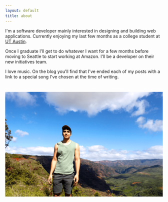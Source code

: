 ```yaml
---
layout: default
title: about
---
```


I'm a software developer mainly interested in designing and building web applications.
Currently enjoying my last few months as a college student at [UT Austin][ut].

Once I graduate I'll get to do whatever I want for a few months before moving to Seattle to
start working at Amazon. I'll be a developer on their new initiatives team.

I love music. On the blog you'll find that I've ended each of my posts with a link to a special song
I've chosen at the time of writing.

<div style="margin-bottom: 40px"></div>

![me in Hawaii][me]

<div style="margin-bottom: 40px"></div>

[me]: /assets/images/me.png
[ut]: http://www.cs.utexas.edu/
